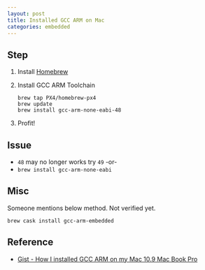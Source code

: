 ```yaml
---
layout: post
title: Installed GCC ARM on Mac
categories: embedded
---
```


## Step

1. Install [Homebrew](http://brew.sh/)

2. Install GCC ARM Toolchain

    ```
    brew tap PX4/homebrew-px4
    brew update
    brew install gcc-arm-none-eabi-48
    ```

3. Profit!

## Issue

- `48` may no longer works try `49` -or-
- `brew install gcc-arm-none-eabi`

## Misc

Someone mentions below method. Not verified yet.

    brew cask install gcc-arm-embedded


## Reference

- [Gist - How I installed GCC ARM on my Mac 10.9 Mac Book Pro](https://gist.github.com/joegoggins/7763637)

